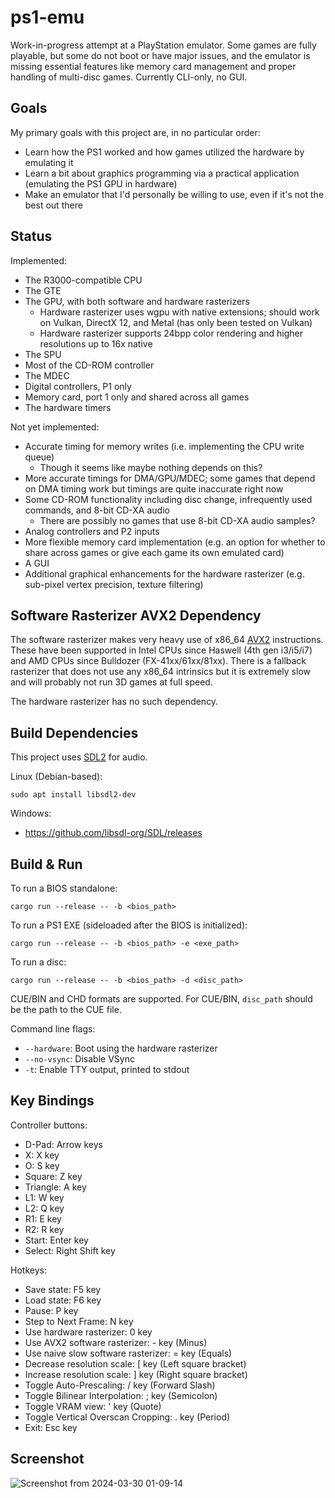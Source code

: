 # ps1-emu

Work-in-progress attempt at a PlayStation emulator. Some games are fully playable, but some do not boot or have major issues, and the emulator is missing essential features like memory card management and proper handling of multi-disc games. Currently CLI-only, no GUI.

## Goals

My primary goals with this project are, in no particular order:
* Learn how the PS1 worked and how games utilized the hardware by emulating it
* Learn a bit about graphics programming via a practical application (emulating the PS1 GPU in hardware)
* Make an emulator that I'd personally be willing to use, even if it's not the best out there

## Status

Implemented:
* The R3000-compatible CPU
* The GTE
* The GPU, with both software and hardware rasterizers
  * Hardware rasterizer uses wgpu with native extensions; should work on Vulkan, DirectX 12, and Metal (has only been tested on Vulkan)
  * Hardware rasterizer supports 24bpp color rendering and higher resolutions up to 16x native
* The SPU
* Most of the CD-ROM controller
* The MDEC
* Digital controllers, P1 only
* Memory card, port 1 only and shared across all games
* The hardware timers

Not yet implemented:
* Accurate timing for memory writes (i.e. implementing the CPU write queue)
  * Though it seems like maybe nothing depends on this?
* More accurate timings for DMA/GPU/MDEC; some games that depend on DMA timing work but timings are quite inaccurate right now
* Some CD-ROM functionality including disc change, infrequently used commands, and 8-bit CD-XA audio
  * There are possibly no games that use 8-bit CD-XA audio samples?
* Analog controllers and P2 inputs
* More flexible memory card implementation (e.g. an option for whether to share across games or give each game its own emulated card)
* A GUI
* Additional graphical enhancements for the hardware rasterizer (e.g. sub-pixel vertex precision, texture filtering)

## Software Rasterizer AVX2 Dependency

The software rasterizer makes very heavy use of x86_64 [AVX2](https://en.wikipedia.org/wiki/Advanced_Vector_Extensions#Advanced_Vector_Extensions_2) instructions. These have been supported in Intel CPUs since Haswell (4th gen i3/i5/i7) and AMD CPUs since Bulldozer (FX-41xx/61xx/81xx). There is a fallback rasterizer that does not use any x86_64 intrinsics but it is extremely slow and will probably not run 3D games at full speed.

The hardware rasterizer has no such dependency.

## Build Dependencies

This project uses [SDL2](https://www.libsdl.org/) for audio.

Linux (Debian-based):
```
sudo apt install libsdl2-dev
```

Windows:
* https://github.com/libsdl-org/SDL/releases

## Build & Run

To run a BIOS standalone:

```
cargo run --release -- -b <bios_path>
```

To run a PS1 EXE (sideloaded after the BIOS is initialized):
```
cargo run --release -- -b <bios_path> -e <exe_path>
```

To run a disc:
```
cargo run --release -- -b <bios_path> -d <disc_path>
```

CUE/BIN and CHD formats are supported. For CUE/BIN, `disc_path` should be the path to the CUE file.

Command line flags:
* `--hardware`: Boot using the hardware rasterizer
* `--no-vsync`: Disable VSync
* `-t`: Enable TTY output, printed to stdout

## Key Bindings

Controller buttons:
* D-Pad: Arrow keys
* X: X key
* O: S key
* Square: Z key
* Triangle: A key
* L1: W key
* L2: Q key
* R1: E key
* R2: R key
* Start: Enter key
* Select: Right Shift key

Hotkeys:
* Save state: F5 key
* Load state: F6 key
* Pause: P key
* Step to Next Frame: N key
* Use hardware rasterizer: 0 key
* Use AVX2 software rasterizer: - key (Minus)
* Use naive slow software rasterizer: = key (Equals)
* Decrease resolution scale: [ key (Left square bracket)
* Increase resolution scale: ] key (Right square bracket)
* Toggle Auto-Prescaling: / key (Forward Slash)
* Toggle Bilinear Interpolation: ; key (Semicolon)
* Toggle VRAM view: ' key (Quote)
* Toggle Vertical Overscan Cropping: . key (Period)
* Exit: Esc key

## Screenshot

![Screenshot from 2024-03-30 01-09-14](https://github.com/jsgroth/ps1-emu/assets/1137683/99c35745-31b0-4a1b-8733-321bc8a4a372)
